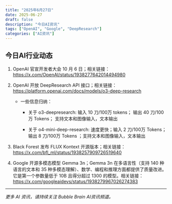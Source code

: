 ```yaml
---
title: "2025年6月27日"
date: 2025-06-27
draft: false
description: "今日AI资讯"
tags: ["OpenAI", "Google", "DeepResearch"]
categories: ["AI资讯"]
---
```


## 今日AI行业动态

1. OpenAI 官宣开发者大会 10 月 6 日；相关链接：https://x.com/OpenAI/status/1938277642014494980﻿

2. OpenAI 开放 DeepResearch API 接口；相关链接：https://platform.openai.com/docs/models/o3-deep-research﻿

    * 一些信息归纳：
        * 关于 o3-deepresearch: 
输入 10 刀/100万 tokens； 输出 40 刀/100万 Tokens； 支持文本和图像输入，文本输出  

        * 关于 o4-mini-deep-research: 速度更快；输入 2 刀/100万 Tokens； 输出 8 刀/100万 Tokens ；支持文本和图像输入，文本输出 

3. Black Forest 发布 FLUX Kontext 开源版本；相关链接：https://x.com/bfl_ml/status/1938257909726519640﻿

4. Google 开源多模态模型 Gemma 3n；Gemma 3n 在多语言性（支持 140 种语言的文本和 35 种多模态理解）、数学、编程和推理方面都提供了质量改进。它是第一个参数量低于 10B 且得分超过 1300 的模型。相关链接：https://x.com/googleaidevs/status/1938279967026274383



---

*更多 AI 资讯，请持续关注 Bubble Brain AI资讯频道。*